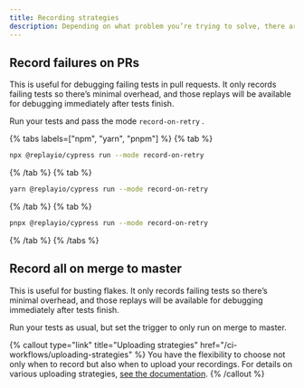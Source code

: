 ```yaml
---
title: Recording strategies
description: Depending on what problem you’re trying to solve, there are two primary ways of using Replay.
---
```


## Record failures on PRs

This is useful for debugging failing tests in pull requests. It only records failing tests so there’s minimal overhead, and those replays will be available for debugging immediately after tests finish.

Run your tests and pass the mode `record-on-retry` .

{% tabs labels=["npm", "yarn", "pnpm"] %}
  {% tab %}
  ```sh
  npx @replayio/cypress run --mode record-on-retry
  ```
  {% /tab %}
  {% tab %}
  ```sh
  yarn @replayio/cypress run --mode record-on-retry
  ```
  {% /tab %}
  {% tab %}
  ```sh
  pnpx @replayio/cypress run --mode record-on-retry
  ```
  {% /tab %}
{% /tabs %}

## Record all on merge to master

This is useful for busting flakes. It only records failing tests so there’s minimal overhead, and those replays will be available for debugging immediately after tests finish.

Run your tests as usual, but set the trigger to only run on merge to master.

{% callout type="link" title="Uploading strategies" href="/ci-workflows/uploading-strategies" %}
You have the flexibility to choose not only when to record but also when to upload your recordings. For details on various uploading strategies, [see the documentation](/ci-workflows/uploading-strategies).
{% /callout %}
